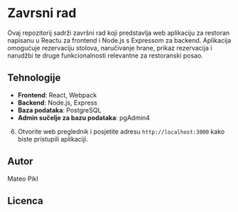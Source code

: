# Zavrsni rad

Ovaj repozitorij sadrži završni rad koji predstavlja web aplikaciju za restoran napisanu u Reactu za frontend i Node.js s Expressom za backend. Aplikacija omogućuje rezervaciju stolova, naručivanje hrane, prikaz rezervacija i narudžbi te druge funkcionalnosti relevantne za restoranski posao.

## Tehnologije

- **Frontend**: React, Webpack
- **Backend**: Node.js, Express
- **Baza podataka**: PostgreSQL
- **Admin sučelje za bazu podataka**: pgAdmin4


6. Otvorite web preglednik i posjetite adresu `http://localhost:3000` kako biste pristupili aplikaciji.

## Autor
Mateo Pikl

## Licenca



